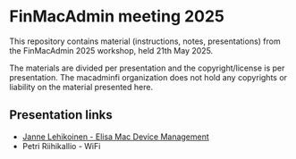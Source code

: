 # FinMacAdmin meeting 2025

This repository contains material (instructions, notes, presentations) from the FinMacAdmin 2025 workshop, held 21th May 2025.

The materials are divided per presentation and the copyright/license is per presentation. The macadminfi organization does not hold any copyrights or liability on the material presented here.

## Presentation links

* [Janne Lehikoinen - Elisa Mac Device Management](https://github.com/macadminfi/finmacadmin2025/blob/main/FinMacAdmin%202025%20-%20ElisaMacDeviceManagement.pdf)
* Petri Riihikallio - WiFi
